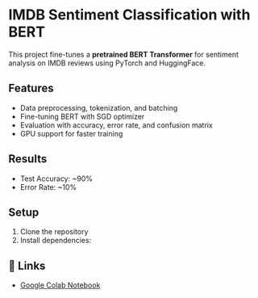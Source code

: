 # IMDB Sentiment Classification with BERT

This project fine-tunes a **pretrained BERT Transformer** for sentiment analysis on IMDB reviews using PyTorch and HuggingFace.

## Features
- Data preprocessing, tokenization, and batching
- Fine-tuning BERT with SGD optimizer
- Evaluation with accuracy, error rate, and confusion matrix
- GPU support for faster training

## Results
- Test Accuracy: ~90%
- Error Rate: ~10%

## Setup
1. Clone the repository
2. Install dependencies:

## 📎 Links

* [Google Colab Notebook](https://colab.research.google.com/drive/1AqtzLEI3GvzWAwAxFL7FRQPN9Cqg_wl7?usp=sharing)

